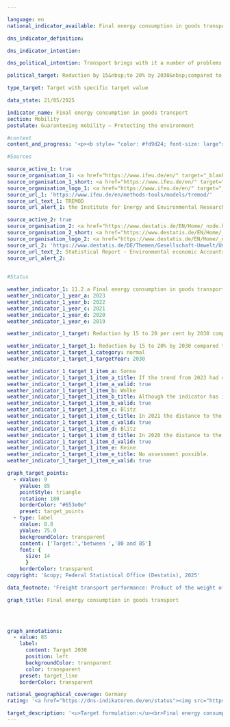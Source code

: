 ```yaml
---

language: en        
national_indicator_available: Final energy consumption in goods transport        

dns_indicator_definition:         

dns_indicator_intention:         

dns_political_intention: Transport brings with it a number of problems. For example, noise and air pollutants affect the quality of life, particularly in cities, and transport-related emissions contribute to climate change. The emission of harmful greenhouse gases (GHG) is closely linked to the energy consumed in transport.        

political_target: Reduction by 15&nbsp;to 20% by 2030&nbsp;compared to 2015        

type_target: Target with specific target value        

data_state: 21/05/2025        

indicator_name: Final energy consumption in goods transport        
section: Mobility        
postulate: Guaranteeing mobility – Protecting the environment        

#content         
content_and_progress: '<p><b style= "color: #fd9d24; font-size: large">11.2.a Final energy consumption in goods transport</b><br><br>This indicator represents the final energy consumption (FEC) resulting from the transport of goods within Germany. Final energy refers to the energy directly used in transport&nbsp;–&nbsp;such as petrol or diesel fuel. Transformation losses during the production of fuels, as well as potential transmission losses, are not taken into account. The underlying data is sourced from the TREMOD database (Transport Emission Model) developed by the Institute for Energy and Environmental Research (ifeu). This model is used to assess transport-related emissions and captures domestic fuel consumption, regardless of the place of refuelling. Air freight is excluded from the analysis due to its relatively minor share of total freight volume. Due to the definitional limitation to domestic FEC, the indicator reflects the effects of increasing international economic integration of Germany’s economy only to a limited extent.<br><br>In 2023, transport of goods accounted for 26.1%<sup>1</sup> of total transport-related final energy consumption. For the first time, FEC in this sector fell below 2015&nbsp;levels&nbsp;–&nbsp;representing a 3.4% decline compared to the base year. The politically defined goal is to reduce FEC in transport of goods by 15% to 20% between 2015&nbsp;and 2030. If recent trends continue, this target is likely to be met.<br><br>Transport of goods performance measures the quantity of goods transported over a given distance, based on data from the TREMOD database. Between 2015&nbsp;and 2021, the number of tonne-kilometres travelled rose by 8.4%, interrupted only by a brief decline in 2020. However, by 2023, transport performance had decreased again, remaining only 2.6% above the 2015&nbsp;level.<br><br>In addition to absolute energy consumption, FEC is also considered in relation to freight transport performance to provide insight into energy efficiency. In 2023, FEC per tonne-kilometre stood at 94.1% of the 2015&nbsp;value&nbsp;–&nbsp;the lowest level in eight years. FEC has declined across all modes of freight transport compared to 2015. The most significant reduction was recorded in inland waterways, with a decrease of 26.2%. In contrast, energy consumption in road freight transport dropped by only 2.8%, and by 1.1% in rail transport.<br><br><small><sup>1</sup> The sum of the shares of freight transport (indicator 11.2.a) and passenger transport (indicator <a href="https://dns-indikatoren.de/en/11-2-b/">11.2.b</a>) in total final energy consumption in transport does not add up to 100%. This deviation results from different definitions: While the energy consumption in passenger and freight transport is based on domestic consumption (source: TREMOD), the total final energy consumption in transport is based on domestic sales (source: AG Energiebilanzen).</small></p>'                

#Sources        

source_active_1: true
source_organisation_1: <a href="https://www.ifeu.de/en/" target="_blank" onclick="return confirm_alert('the Institute for Energy and Environmental Research Heidelberg', 'En')">Institute for Energy and Environmental Research Heidelberg</a>
source_organisation_1_short: <a href="https://www.ifeu.de/en/" target="_blank" onclick="return confirm_alert('the Institute for Energy and Environmental Research Heidelberg', 'En')">Institute for Energy and Environmental Research Heidelberg</a>
source_organisation_logo_1: <a href="https://www.ifeu.de/en/" target="_blank" onclick="return confirm_alert('the Institute for Energy and Environmental Research Heidelberg', 'En')"><img src="https://dns-indikatoren.de/public/OrgImgEn/ifeu.png" alt="Institute for Energy and Environmental Research Heidelberg" title=" Click here to visit the homepage of the organizationInstitute for Energy and Environmental Research Heidelberg" style="height:60px; width:148px; border:transparent"/></a>
source_url_1: 'https://www.ifeu.de/en/methods-tools/models/tremod/'
source_url_text_1: TREMOD
source_url_alert_1: the Institute for Energy and Environmental Research Heidelberg

source_active_2: true
source_organisation_2: <a href="https://www.destatis.de/EN/Home/_node.html" target="_blank">Federal Statistical Office</a>
source_organisation_2_short: <a href="https://www.destatis.de/EN/Home/_node.html" target="_blank">Federal Statistical Office</a>
source_organisation_logo_2: <a href="https://www.destatis.de/EN/Home/_node.html" target="_blank"><img src="https://dns-indikatoren.de/public/OrgImgEn/destatis.png" alt="Federal Statistical Office" title=" Click here to visit the homepage of the organizationFederal Statistical Office" style="height:60px; width:148px; border:transparent"/></a>
source_url_2: 'https://www.destatis.de/DE/Themen/Gesellschaft-Umwelt/Umwelt/UGR/verkehr-tourismus/_inhalt.html#sprg409790'
source_url_text_2: Statistical Report - Environmental economic Accounts (UGR) - Transport and environme (only available in German)
source_url_alert_2: 
        

#Status        

weather_indicator_1: 11.2.a Final energy consumption in goods transport
weather_indicator_1_year_a: 2023
weather_indicator_1_year_b: 2022
weather_indicator_1_year_c: 2021
weather_indicator_1_year_d: 2020
weather_indicator_1_year_e: 2019

weather_indicator_1_target: Reduction by 15 to 20 per cent by 2030 compared to 2015

weather_indicator_1_target_1: Reduction by 15 to 20% by 2030 compared to 2015
weather_indicator_1_target_1_category: normal
weather_indicator_1_target_1_targetYear: 2030

weather_indicator_1_target_1_item_a: Sonne
weather_indicator_1_target_1_item_a_title: If the trend from 2023 had continued, the target value would have been reached or missed by less than 5% of the difference between the target value and the value at that time.
weather_indicator_1_target_1_item_a_valid: true
weather_indicator_1_target_1_item_b: Wolke
weather_indicator_1_target_1_item_b_title: Although the indicator has in 2022 been moving in the desired direction toward the target, if the trend had to continued, the target would have been missed in the target year by more than 20% of the difference between the target value and the value at that time.
weather_indicator_1_target_1_item_b_valid: true
weather_indicator_1_target_1_item_c: Blitz
weather_indicator_1_target_1_item_c_title: In 2021 the distance to the target was constantly high or had increased. Thus, the indicator did not develop in the desired direction.
weather_indicator_1_target_1_item_c_valid: true
weather_indicator_1_target_1_item_d: Blitz
weather_indicator_1_target_1_item_d_title: In 2020 the distance to the target was constantly high or had increased. Thus, the indicator did not develop in the desired direction.
weather_indicator_1_target_1_item_d_valid: true
weather_indicator_1_target_1_item_e: Keine
weather_indicator_1_target_1_item_e_title: No assessment possible.
weather_indicator_1_target_1_item_e_valid: true        

graph_target_points:
  - xValue: 9
    yValue: 85
    pointStyle: triangle
    rotation: 180
    borderColor: "#653e0e"
    preset: target_points
  - type: label
    xValue: 8.8
    yValue: 75.0
    backgroundColor: transparent
    content: ['Target:','between ','80 and 85']
    font: {
      size: 14
      }
    borderColor: transparent        
copyright: '&copy; Federal Statistical Office (Destatis), 2025'        

data_footnote: 'Freight transport performance: Product of the weight of the transported goods in tonnes (t) and the distance travelled in kilometres (km) during transport (generally only in Germany).'        

graph_title: Final energy consumption in goods transport        

        


graph_annotations:
  - value: 85
    label:
      content: Target 2030
      position: left
      backgroundColor: transparent
      color: transparent
    preset: target_line
    borderColor: transparent                

national_geographical_coverage: Germany        
rating: '<a href="https://dns-indikatoren.de/en/status"><img src="https://sdg-indikatoren.de/public/Wettersymbole/Sonne.png" title="If the trend from 2023 had continued, the target value would have been reached or missed by less than 5% of the difference between the target value and the value at that time." alt="Weathersymbol: Sun"/></a>'        

target_description: '<u>Target formulation:</u><br>Final energy consumption in goods transport should be reduced to a maximum of 85% of the 2015 level by 2030.<br><br><u>Assessment:</u><br>For targets without a specific value but with a target interval, the weakest requirement (here: reduction to 85% of the 2015 level) is used as the minimum politically defined target. Indicator 11.2.a has developed in the desired direction on average over the past six years. If this trend continues, the minimum requirement of 85% will be narrowly met. Indicator 11.2.a is therefore assessed as <b>sun</b> for 2023.<br><br><u>Data status at time of assessment:</u><br>21/05/2025'        
---
```


